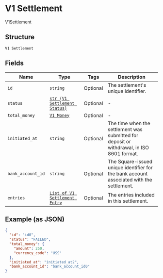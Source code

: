 
# V1 Settlement

V1Settlement

## Structure

`V1 Settlement`

## Fields

| Name | Type | Tags | Description |
|  --- | --- | --- | --- |
| `id` | `string` | Optional | The settlement's unique identifier. |
| `status` | [`str (V1 Settlement Status)`](../../doc/models/v1-settlement-status.md) | Optional | - |
| `total_money` | [`V1 Money`](../../doc/models/v1-money.md) | Optional | - |
| `initiated_at` | `string` | Optional | The time when the settlement was submitted for deposit or withdrawal, in ISO 8601 format. |
| `bank_account_id` | `string` | Optional | The Square-issued unique identifier for the bank account associated with the settlement. |
| `entries` | [`List of V1 Settlement Entry`](../../doc/models/v1-settlement-entry.md) | Optional | The entries included in this settlement. |

## Example (as JSON)

```json
{
  "id": "id0",
  "status": "FAILED",
  "total_money": {
    "amount": 250,
    "currency_code": "USS"
  },
  "initiated_at": "initiated_at2",
  "bank_account_id": "bank_account_id0"
}
```

